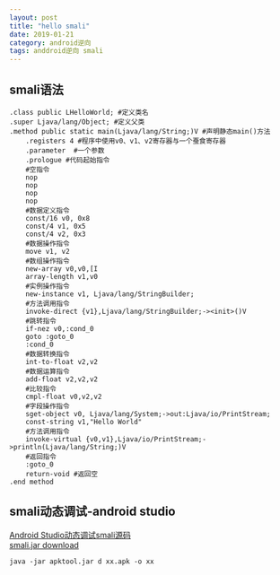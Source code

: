 ```yaml
---
layout: post
title: "hello smali"
date: 2019-01-21
category: android逆向
tags: anddroid逆向 smali
---
```


## smali语法

	.class public LHelloWorld; #定义类名
	.super Ljava/lang/Object; #定义父类
	.method public static main(Ljava/lang/String;)V #声明静态main()方法
		.registers 4 #程序中使用v0、v1、v2寄存器与一个蚕食寄存器
		.parameter	#一个参数
		.prologue #代码起始指令
		#空指令
		nop
		nop
		nop
		nop
		#数据定义指令
		const/16 v0, 0x8
		const/4 v1, 0x5
		const/4 v2, 0x3
		#数据操作指令
		move v1, v2
		#数组操作指令
		new-array v0,v0,[I
		array-length v1,v0
		#实例操作指令
		new-instance v1, Ljava/lang/StringBuilder;
		#方法调用指令
		invoke-direct {v1},Ljava/lang/StringBuilder;-><init>()V
		#跳转指令
		if-nez v0,:cond_0
		goto :goto_0
		:cond_0
		#数据转换指令
		int-to-float v2,v2
		#数据运算指令
		add-float v2,v2,v2
		#比较指令
		cmpl-float v0,v2,v2
		#字段操作指令
		sget-object v0, Ljava/lang/System;->out:Ljava/io/PrintStream;
		const-string v1,"Hello World"
		#方法调用指令
		invoke-virtual {v0,v1},Ljava/io/PrintStream;->println(Ljava/lang/String;)V
		#返回指令
		:goto_0
		return-void #返回空
	.end method


## smali动态调试-android studio

[Android Studio动态调试smali源码](https://blog.csdn.net/hp910315/article/details/52790740)  
[smali.jar download](https://bitbucket.org/JesusFreke/smali/downloads/)  

	java -jar apktool.jar d xx.apk -o xx